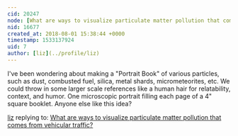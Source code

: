 ```yaml
---
cid: 20247
node: [What are ways to visualize particulate matter pollution that comes from vehicular traffic?](../notes/stevie/07-10-2018/what-are-ways-to-visualize-particulate-matter-pollution-that-comes-from-vehicular-traffic)
nid: 16677
created_at: 2018-08-01 15:38:44 +0000
timestamp: 1533137924
uid: 7
author: [liz](../profile/liz)
---
```


I've been wondering about making a "Portrait Book" of various particles, such as dust, combusted fuel, silica, metal shards, micrometeorites, etc. We could throw in some larger scale references like a human hair for relatability, context, and humor. 
One microscopic portrait filling each page of a 4" square booklet. 
Anyone else like this idea?


[liz](../profile/liz) replying to: [What are ways to visualize particulate matter pollution that comes from vehicular traffic?](../notes/stevie/07-10-2018/what-are-ways-to-visualize-particulate-matter-pollution-that-comes-from-vehicular-traffic)

